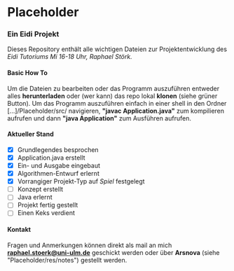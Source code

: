 # Placeholder

### Ein Eidi Projekt

Dieses Repository enthält alle wichtigen Dateien zur Projektentwicklung des *Eidi Tutoriums Mi 16-18 Uhr, Raphael Störk.* 

#### Basic How To 

Um die Dateien zu bearbeiten oder das Programm auszuführen entweder alles **herunterladen** oder (wer kann) das repo lokal **klonen** (siehe grüner Button).
Um das Programm auszuführen einfach in einer shell in den Ordner [...]/Placeholder/src/ navigieren, **"javac Application.java"** zum kompilieren aufrufen und dann **"java Application"** zum Ausführen aufrufen. 

#### Aktueller Stand
- [x] Grundlegendes besprochen
- [x] Application.java erstellt
- [x] Ein- und Ausgabe eingebaut 
- [x] Algorithmen-Entwurf erlernt
- [x] Vorrangiger Projekt-Typ auf *Spiel* festgelegt
- [ ] Konzept erstellt
- [ ] Java erlernt
- [ ] Projekt fertig gestellt
- [ ] Einen Keks verdient
 
#### Kontakt

Fragen und Anmerkungen können direkt als mail an mich **raphael.stoerk@uni-ulm.de** geschickt werden oder über **Arsnova** (siehe "Placeholder/res/notes") gestellt werden. 

